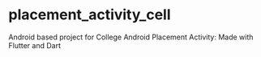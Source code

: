 # placement_activity_cell
Android based project for College Android Placement Activity: Made with Flutter and Dart
